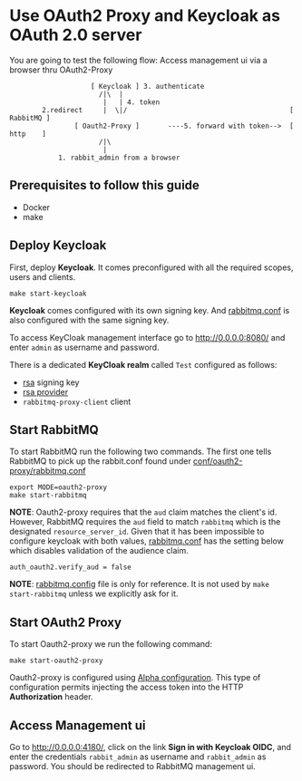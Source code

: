 # Use OAuth2 Proxy and Keycloak as OAuth 2.0 server

You are going to test the following flow: Access management ui via a browser thru OAuth2-Proxy


```
                    [ Keycloak ] 3. authenticate
                      /|\  |
                       |   | 4. token
        2.redirect     |  \|/                                        [ RabbitMQ ]
                [ Oauth2-Proxy ]       ----5. forward with token-->  [  http    ]
                      /|\
                       |
            1. rabbit_admin from a browser
```

## Prerequisites to follow this guide

- Docker
- make

## Deploy Keycloak

First, deploy **Keycloak**. It comes preconfigured with all the required scopes, users and clients.
```
make start-keycloak
```
**Keycloak** comes configured with its own signing key. And [rabbitmq.conf](../conf/oauth2-proxy/rabbitmq.conf)
is also configured with the same signing key.

To access KeyCloak management interface go to http://0.0.0.0:8080/ and enter `admin` as username and password.

There is a dedicated **KeyCloak realm** called `Test` configured as follows:
- [rsa](http://0.0.0.0:8080/admin/master/console/#/realms/test/keys) signing key
- [rsa provider](http://0.0.0.0:8080/admin/master/console/#/realms/test/keys/providers)
- `rabbitmq-proxy-client` client

## Start RabbitMQ

To start RabbitMQ run the following two commands. The first one tells RabbitMQ to pick up the
rabbit.conf found under [conf/oauth2-proxy/rabbitmq.conf](../conf/keycloak/rabbitmq.conf)
```
export MODE=oauth2-proxy
make start-rabbitmq
```

**NOTE**: Oauth2-proxy requires that the `aud` claim matches the client's id. However, RabbitMQ requires the
`aud` field to match `rabbitmq` which is the designated `resource_server_id`. Given that it has been
impossible to configure keycloak with both values, [rabbitmq.conf](../conf/oauth2-proxy/rabbitmq.conf) has
the setting below which disables validation of the audience claim.
```
auth_oauth2.verify_aud = false
```

**NOTE**: [rabbitmq.config](../conf/oauth2-proxy/rabbitmq.config) file is only for reference. It is not used
by `make start-rabbitmq` unless we explicitly ask for it. 

## Start OAuth2 Proxy

To start Oauth2-proxy we run the following command:
```
make start-oauth2-proxy
```
Oauth2-proxy is configured using [Alpha configuration](../conf/oauth2-proxy/alpha-config.yaml). This type of configuration permits injecting the access token into the HTTP **Authorization** header.


## Access Management ui

Go to http://0.0.0.0:4180/, click on the link **Sign in with Keycloak OIDC**, and enter the credentials
`rabbit_admin` as username and `rabbit_admin` as password. You should be redirected to RabbitMQ management ui.
